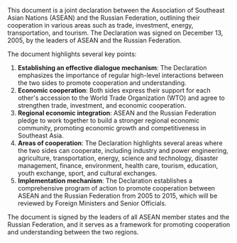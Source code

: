 This document is a joint declaration between the Association of Southeast Asian Nations (ASEAN) and the Russian Federation, outlining their cooperation in various areas such as trade, investment, energy, transportation, and tourism. The Declaration was signed on December 13, 2005, by the leaders of ASEAN and the Russian Federation.

The document highlights several key points:

1. **Establishing an effective dialogue mechanism**: The Declaration emphasizes the importance of regular high-level interactions between the two sides to promote cooperation and understanding.
2. **Economic cooperation**: Both sides express their support for each other's accession to the World Trade Organization (WTO) and agree to strengthen trade, investment, and economic cooperation.
3. **Regional economic integration**: ASEAN and the Russian Federation pledge to work together to build a stronger regional economic community, promoting economic growth and competitiveness in Southeast Asia.
4. **Areas of cooperation**: The Declaration highlights several areas where the two sides can cooperate, including industry and power engineering, agriculture, transportation, energy, science and technology, disaster management, finance, environment, health care, tourism, education, youth exchange, sport, and cultural exchanges.
5. **Implementation mechanism**: The Declaration establishes a comprehensive program of action to promote cooperation between ASEAN and the Russian Federation from 2005 to 2015, which will be reviewed by Foreign Ministers and Senior Officials.

The document is signed by the leaders of all ASEAN member states and the Russian Federation, and it serves as a framework for promoting cooperation and understanding between the two regions.